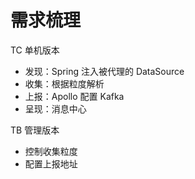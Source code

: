 # 需求梳理

TC 单机版本
- 发现：Spring 注入被代理的 DataSource
- 收集：根据粒度解析
- 上报：Apollo 配置 Kafka
- 呈现：消息中心

TB 管理版本
- 控制收集粒度
- 配置上报地址
